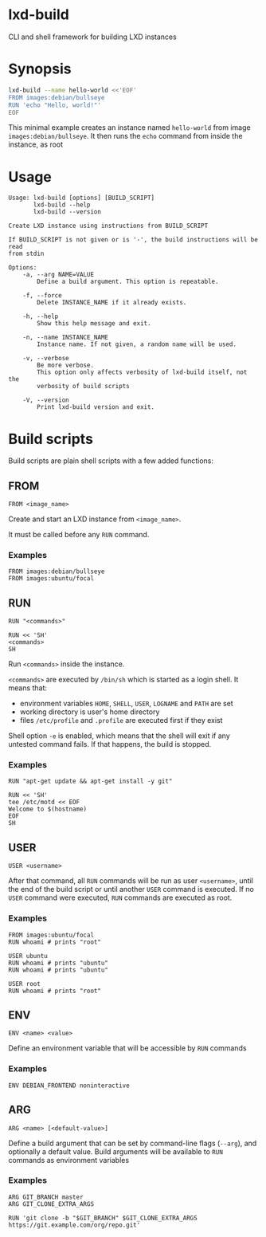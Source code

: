 # lxd-build

CLI and shell framework for building LXD instances

# Synopsis

```sh
lxd-build --name hello-world <<'EOF'
FROM images:debian/bullseye
RUN 'echo "Hello, world!"'
EOF
```

This minimal example creates an instance named `hello-world` from image
`images:debian/bullseye`. It then runs the `echo` command from inside the
instance, as root

# Usage

```
Usage: lxd-build [options] [BUILD_SCRIPT]
       lxd-build --help
       lxd-build --version

Create LXD instance using instructions from BUILD_SCRIPT

If BUILD_SCRIPT is not given or is '-', the build instructions will be read
from stdin

Options:
    -a, --arg NAME=VALUE
        Define a build argument. This option is repeatable.

    -f, --force
        Delete INSTANCE_NAME if it already exists.

    -h, --help
        Show this help message and exit.

    -n, --name INSTANCE_NAME
        Instance name. If not given, a random name will be used.

    -v, --verbose
        Be more verbose.
        This option only affects verbosity of lxd-build itself, not the
        verbosity of build scripts

    -V, --version
        Print lxd-build version and exit.
```

# Build scripts

Build scripts are plain shell scripts with a few added functions:

## FROM

```
FROM <image_name>
```

Create and start an LXD instance from `<image_name>`.

It must be called before any `RUN` command.

### Examples

```
FROM images:debian/bullseye
FROM images:ubuntu/focal
```

## RUN

```
RUN "<commands>"

RUN << 'SH'
<commands>
SH
```

Run `<commands>` inside the instance.

`<commands>` are executed by `/bin/sh` which is started as a login shell. It means that:

* environment variables `HOME`, `SHELL`, `USER`, `LOGNAME` and `PATH` are set
* working directory is user's home directory
* files `/etc/profile` and `.profile` are executed first if they exist

Shell option `-e` is enabled, which means that the shell will exit if any
untested command fails. If that happens, the build is stopped.

### Examples

```
RUN "apt-get update && apt-get install -y git"

RUN << 'SH'
tee /etc/motd << EOF
Welcome to $(hostname)
EOF
SH
```

## USER

```
USER <username>
```

After that command, all `RUN` commands will be run as user `<username>`, until
the end of the build script or until another `USER` command is executed.
If no `USER` command were executed, `RUN` commands are executed as root.

### Examples

```
FROM images:ubuntu/focal
RUN whoami # prints "root"

USER ubuntu
RUN whoami # prints "ubuntu"
RUN whoami # prints "ubuntu"

USER root
RUN whoami # prints "root"
```

## ENV

```
ENV <name> <value>
```

Define an environment variable that will be accessible by `RUN` commands

### Examples

```
ENV DEBIAN_FRONTEND noninteractive
```

## ARG

```
ARG <name> [<default-value>]
```

Define a build argument that can be set by command-line flags (`--arg`),
and optionally a default value. Build arguments will be available to `RUN`
commands as environment variables

### Examples

```
ARG GIT_BRANCH master
ARG GIT_CLONE_EXTRA_ARGS

RUN 'git clone -b "$GIT_BRANCH" $GIT_CLONE_EXTRA_ARGS https://git.example.com/org/repo.git'
```
